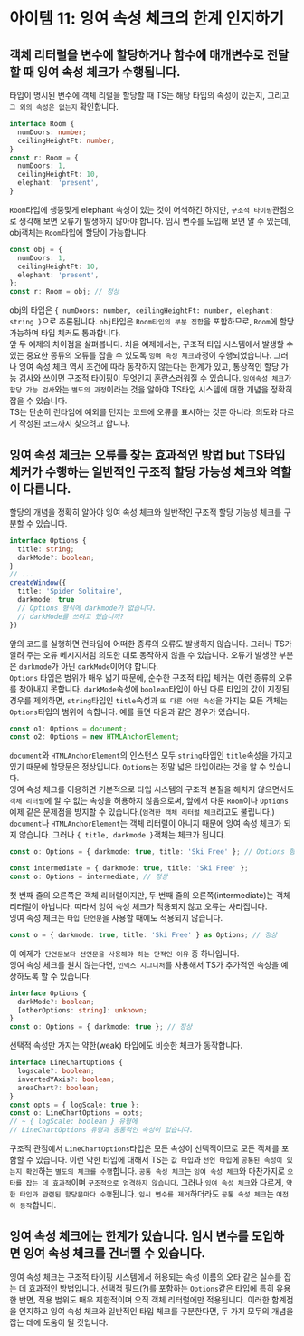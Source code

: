 # 아이템 11: 잉여 속성 체크의 한계 인지하기

## 객체 리터럴을 변수에 할당하거나 함수에 매개변수로 전달할 때 잉여 속성 체크가 수행됩니다.
타입이 명시된 변수에 객체 리럴을 할당할 때 TS는 해당 타입의 속성이 있는지, 그리고 `그 외의 속성은 없는지` 확인합니다.
``` ts
interface Room {
  numDoors: number;
  ceilingHeightFt: number;
}
const r: Room = {
  numDoors: 1,
  ceilingHeightFt: 10,
  elephant: 'present',
}
```
`Room`타입에 생뚱맞게 elephant 속성이 있는 것이 어색하긴 하지만, `구조적 타이핑`관점으로 생각해 보면 오류가 발생하지 않아야 합니다. 임시 변수를 도입해 보면 알 수 있는데, obj객체는 `Room`타입에 할당이 가능합니다.
``` ts
const obj = {
  numDoors: 1,
  ceilingHeightFt: 10,
  elephant: 'present',
};
const r: Room = obj; // 정상
```
obj의 타입은 `{ numDoors: number, ceilingHeightFt: number, elephant: string }`으로 추론됩니다. `obj`타입은 `Room타입의 부분 집합`을 포함하므로, `Room`에 할당 가능하며 타입 체커도 통과합니다.<br>
앞 두 예제의 차이점을 살펴봅니다. 처음 예제에서는, 구조적 타입 시스템에서 발생할 수 있는 중요한 종류의 오류를 잡을 수 있도록 `잉여 속성 체크`과정이 수행되었습니다. 그러나 잉여 속성 체크 역시 조건에 따라 동작하지 않는다는 한계가 있고, 통상적인 할당 가능 검사와 쓰이면 구조적 타이핑이 무엇인지 혼란스러워질 수 있습니다. `잉여속성 체크`가 `할당 가능 검사`와는 `별도의 과정`이라는 것을 알아야 TS타입 시스템에 대한 개념을 정확히 잡을 수 있습니다.<br>
TS는 단순히 런타임에 예외를 던지는 코드에 오류를 표시하는 것뿐 아니라, 의도와 다르게 작성된 코드까지 찾으려고 합니다.

## 잉여 속성 체크는 오류를 찾는 효과적인 방법 but TS타입 체커가 수행하는 일반적인 구조적 할당 가능성 체크와 역할이 다릅니다.
할당의 개념을 정확히 알아야 잉여 속성 체크와 일반적인 구조적 할당 가능성 체크를 구분할 수 있습니다.
``` ts
interface Options {
  title: string;
  darkMode?: boolean;
}
// ...
createWindow({
  title: 'Spider Solitaire',
  darkmode: true
  // Options 형식에 darkmode가 없습니다.
  // darkMode를 쓰려고 했습니까?
})
```
앞의 코드를 실행하면 런타임에 어떠한 종류의 오류도 발생하지 않습니다. 그러나 TS가 알려 주는 오류 메시지처럼 의도한 대로 동작하지 않을 수 있습니다. 오류가 발생한 부분은 `darkmode`가 아닌 `darkMode`이어야 합니다.<br>
`Options` 타입은 범위가 매우 넓기 때문에, 순수한 구조적 타입 체커는 이런 종류의 오류를 찾아내지 못합니다. `darkMode`속성에 `boolean`타입이 아닌 다른 타입의 값이 지정된 경우를 제외하면, `string`타입인 `title`속성과 `또 다른 어떤 속성`을 가지는 모든 객체는 `Options`타입의 범위에 속합니다. 예를 들면 다음과 같은 경우가 있습니다.
``` ts
const o1: Options = document;
const o2: Options = new HTMLAnchorElement;
```
`document`와 `HTMLAnchorElement`의 인스턴스 모두 `string`타입인 `title`속성을 가지고 있기 때문에 할당문은 정상입니다. `Options`는 정말 넓은 타입이라는 것을 알 수 있습니다.<br>
잉여 속성 체크를 이용하면 기본적으로 타입 시스템의 구조적 본질을 해치지 않으면서도 `객체 리터럴`에 알 수 없는 속성을 허용하지 않음으로써, 앞에서 다룬 `Room`이나 `Options`예제 같은 문제점을 방지할 수 있습니다.(`엄격한 객체 리터럴 체크`라고도 불립니다.) `document`나 `HTMLAnchorElement`는 객체 리터럴이 아니지 때문에 잉여 속성 체크가 되지 않습니다. 그러나 `{ title, darkmode }`객체는 체크가 됩니다.

``` ts
const o: Options = { darkmode: true, title: 'Ski Free' }; // Options 형식에 darkmode가 없습니다.

const intermediate = { darkmode: true, title: 'Ski Free' };
const o: Options = intermediate; // 정상
```

첫 번째 줄의 오른쪽은 객체 리터럴이지만, 두 번째 줄의 오른쪽(intermediate)는 객체 리터럴이 아닙니다. 따라서 잉여 속성 체크가 적용되지 않고 오류는 사라집니다.<br>
잉여 속성 체크는 `타입 단언문`을 사용할 때에도 적용되지 않습니다.
``` ts
const o = { darkmode: true, title: 'Ski Free' } as Options; // 정상
```

이 예제가` 단언문보다 선언문을 사용해야 하는 단적인 이유` 중 하나입니다.<br>
잉여 속성 체크를 원치 않는다면, `인덱스 시그니처`를 사용해서 TS가 추가적인 속성을 예상하도록 할 수 있습니다.
``` ts
interface Options {
  darkMode?: boolean;
  [otherOptions: string]: unknown;
}
const o: Options = { darkmode: true }; // 정상
```

선택적 속성만 가지는 약한(weak) 타입에도 비슷한 체크가 동작합니다.
``` ts
interface LineChartOptions {
  logscale?: boolean;
  invertedYAxis?: boolean;
  areaChart?: boolean;
}
const opts = { logScale: true };
const o: LineChartOptions = opts;
// ~ { logScale: boolean } 유형에
// LineChartOptions 유형과 공통적인 속성이 없습니다.
```

구조적 관점에서 `LineChartOptions`타입은 모든 속성이 선택적이므로 모든 객체를 포함할 수 있습니다. 이런 약한 타입에 대해서 TS는 `값 타입`과 `선언 타입`에 `공통된 속성이 있는지 확인`하는 `별도의 체크를 수행`합니다. `공통 속성 체크`는 `잉여 속성 체크`와 마찬가지로 `오타를 잡는 데 효과적`이며 `구조적으로 엄격하지 않습니다`. 그러나 `잉여 속성 체크`와 다르게, `약한 타입과 관련된 할당문마다 수행`됩니다. `임시 변수를 제거`하더라도 `공통 속성 체크`는 `여전히 동작`합니다.


## 잉여 속성 체크에는 한계가 있습니다. 임시 변수를 도입하면 잉여 속성 체크를 건너뛸 수 있습니다.
잉여 속성 체크는 구조적 타이핑 시스템에서 허용되는 속성 이름의 오타 같은 실수를 잡는 데 효과적인 방법입니다. 선택적 필드(?)를 포함하는 `Options`같은 타입에 특히 유용한 반면, 적용 범위도 매우 제한적이며 오직 객체 리터럴에만 적용됩니다. 이러한 함계점을 인지하고 잉여 속성 체크와 일반적인 타입 체크를 구분한다면, 두 가지 모두의 개념을 잡는 데에 도움이 될 것입니다.
